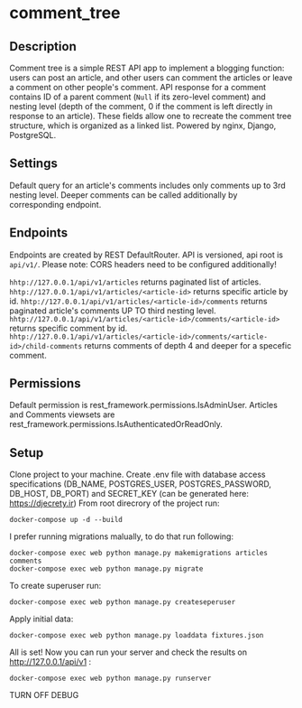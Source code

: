 # comment_tree

## Description

Comment tree is a simple REST API app to implement a blogging function: users can post an article, and other users can comment the articles or leave a comment on other people's comment. API response for a comment contains ID of a parent comment (```Null``` if its zero-level comment) and nesting level (depth of the comment, 0 if the comment is left directly in response to an article). These fields allow one to recreate the comment tree structure, which is organized as a linked list.
Powered by nginx, Django, PostgreSQL.

## Settings

Default query for an article's comments includes only comments up to 3rd nesting level. Deeper comments can be called additionally by corresponding endpoint.

## Endpoints

Endpoints are created by REST DefaultRouter. API is versioned, api root is ```api/v1/```. Please note: CORS headers need to be configured additionally!

```hhtp://127.0.0.1/api/v1/articles``` returns paginated list of articles.
```hhtp://127.0.0.1/api/v1/articles/<article-id>``` returns specific article by id.
```hhtp://127.0.0.1/api/v1/articles/<article-id>/comments``` returns paginated article's comments UP TO third nesting level.
```hhtp://127.0.0.1/api/v1/articles/<article-id>/comments/<article-id>``` returns specific comment by id.
```hhtp://127.0.0.1/api/v1/articles/<article-id>/comments/<article-id>/child-comments``` returns comments of depth 4 and deeper for a specefic comment.

## Permissions

Default permission is rest_framework.permissions.IsAdminUser. Articles and Comments viewsets are rest_framework.permissions.IsAuthenticatedOrReadOnly.

## Setup

Clone project to your machine. Create .env file with database access specifications (DB_NAME, POSTGRES_USER, POSTGRES_PASSWORD, DB_HOST, DB_PORT) and SECRET_KEY (can be generated here: https://djecrety.ir)
From root direcrory of the project run:

```
docker-compose up -d --build
```

I prefer running migrations malually, to do that run following:

```
docker-compose exec web python manage.py makemigrations articles comments
docker-compose exec web python manage.py migrate
```

To create superuser run:

```
docker-compose exec web python manage.py createseperuser
```

Apply initial data:

```
docker-compose exec web python manage.py loaddata fixtures.json
```

All is set! Now you can run your server and check the results on http://127.0.0.1/api/v1 :

```
docker-compose exec web python manage.py runserver
```


TURN OFF DEBUG